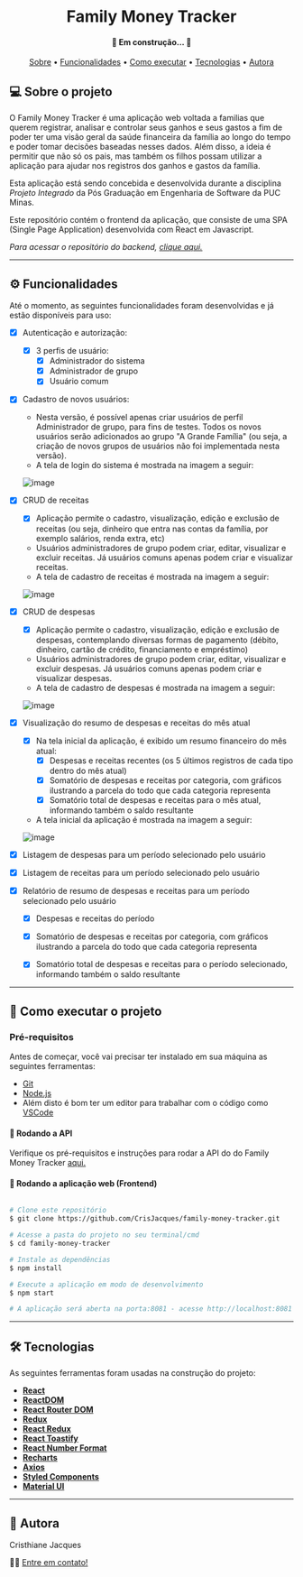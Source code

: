 <h1 align="center">Family Money Tracker</h1>

<h4 align="center"> 
	🚧  Em construção... 🚧
</h4>

<p align="center">
 <a href="#-sobre-o-projeto">Sobre</a> •
 <a href="#-funcionalidades">Funcionalidades</a> •
 <a href="#-como-executar-o-projeto">Como executar</a> • 
 <a href="#-tecnologias">Tecnologias</a> • 
 <a href="#-autora">Autora</a>
</p>


## 💻 Sobre o projeto

O Family Money Tracker é uma aplicação web voltada a familias que querem registrar, analisar e controlar seus ganhos e seus gastos a fim de poder ter uma visão geral da saúde financeira da família ao longo do tempo e poder tomar decisões baseadas nesses dados. Além disso, a ideia é permitir que não só os pais, mas também os filhos possam utilizar a aplicação para ajudar nos registros dos ganhos e gastos da família.

Esta aplicação está sendo concebida e desenvolvida durante a disciplina *Projeto Integrado* da Pós Graduação em Engenharia de Software da PUC Minas.

Este repositório contém o frontend da aplicação, que consiste de uma SPA (Single Page Application) desenvolvida com React em Javascript. 

*Para acessar o repositório do backend, [clique aqui.](https://github.com/CrisJacques/family-money-tracker-api)*

---

## ⚙️ Funcionalidades

Até o momento, as seguintes funcionalidades foram desenvolvidas e já estão disponíveis para uso:
- [x] Autenticação e autorização:
  - [x] 3 perfis de usuário:
    - [x] Administrador do sistema
    - [x] Administrador de grupo
    - [x] Usuário comum
- [x] Cadastro de novos usuários:
  - Nesta versão, é possível apenas criar usuários de perfil Administrador de grupo, para fins de testes. Todos os novos usuários serão adicionados ao grupo "A Grande Família" (ou seja, a criação de novos grupos de usuários não foi implementada nesta versão).
  - A tela de login do sistema é mostrada na imagem a seguir:
  
  ![image](https://user-images.githubusercontent.com/66973973/168686914-e21de287-714c-42db-91a1-080610b2c75d.png)


- [x] CRUD de receitas
  - [x] Aplicação permite o cadastro, visualização, edição e exclusão de receitas (ou seja, dinheiro que entra nas contas da família, por exemplo salários, renda extra, etc)
  - Usuários administradores de grupo podem criar, editar, visualizar e excluir receitas. Já usuários comuns apenas podem criar e visualizar receitas.
  - A tela de cadastro de receitas é mostrada na imagem a seguir:
  
  ![image](https://user-images.githubusercontent.com/66973973/168687228-7efa5459-594f-40ad-aada-bbfef520432c.png)


- [x] CRUD de despesas
  - [x] Aplicação permite o cadastro, visualização, edição e exclusão de despesas, contemplando diversas formas de pagamento (débito, dinheiro, cartão de crédito, financiamento e empréstimo)
  - Usuários administradores de grupo podem criar, editar, visualizar e excluir despesas. Já usuários comuns apenas podem criar e visualizar despesas.
  - A tela de cadastro de despesas é mostrada na imagem a seguir:
  
  ![image](https://user-images.githubusercontent.com/66973973/168687472-8a854044-321a-4636-92a2-811c30c2f04a.png)


- [x] Visualização do resumo de despesas e receitas do mês atual 
    - [x] Na tela inicial da aplicação, é exibido um resumo financeiro do mês atual:
      - [x] Despesas e receitas recentes (os 5 últimos registros de cada tipo dentro do mês atual)
      - [x] Somatório de despesas e receitas por categoria, com gráficos ilustrando a parcela do todo que cada categoria representa
      - [x] Somatório total de despesas e receitas para o mês atual, informando também o saldo resultante
    - A tela inicial da aplicação é mostrada na imagem a seguir:
    
    ![image](https://user-images.githubusercontent.com/66973973/168687768-431b08cd-0b6c-4737-9b53-faf3413bb8b7.png)
    
- [x] Listagem de despesas para um período selecionado pelo usuário 
- [x] Listagem de receitas para um período selecionado pelo usuário 
- [x] Relatório de resumo de despesas e receitas para um período selecionado pelo usuário 
	- [x] Despesas e receitas do período
	- [x] Somatório de despesas e receitas por categoria, com gráficos ilustrando a parcela do todo que cada categoria representa
	- [x] Somatório total de despesas e receitas para o período selecionado, informando também o saldo resultante


---

## 🚀 Como executar o projeto

### Pré-requisitos

Antes de começar, você vai precisar ter instalado em sua máquina as seguintes ferramentas:
- [Git](https://git-scm.com)
- [Node.js](https://nodejs.org/en/)
- Além disto é bom ter um editor para trabalhar com o código como [VSCode](https://code.visualstudio.com/)


#### 🎲 Rodando a API

Verifique os pré-requisitos e instruções para rodar a API do do Family Money Tracker [aqui.](https://github.com/CrisJacques/family-money-tracker-api#-como-executar-o-projeto)


#### 🧭 Rodando a aplicação web (Frontend)

```bash

# Clone este repositório
$ git clone https://github.com/CrisJacques/family-money-tracker.git

# Acesse a pasta do projeto no seu terminal/cmd
$ cd family-money-tracker

# Instale as dependências
$ npm install

# Execute a aplicação em modo de desenvolvimento
$ npm start

# A aplicação será aberta na porta:8081 - acesse http://localhost:8081

```

---

## 🛠 Tecnologias

As seguintes ferramentas foram usadas na construção do projeto:

-   **[React](https://pt-br.reactjs.org/)**
-   **[ReactDOM](https://pt-br.reactjs.org/docs/react-dom.html)**
-   **[React Router DOM](https://www.npmjs.com/package/react-router-dom)**
-   **[Redux](https://redux.js.org/)**
-   **[React Redux](https://react-redux.js.org/)**
-   **[React Toastify](https://www.npmjs.com/package/react-toastify)**
-   **[React Number Format](https://www.npmjs.com/package/react-number-format)**
-   **[Recharts](https://recharts.org/en-US/)**
-   **[Axios](https://axios-http.com/ptbr/docs/intro)**
-   **[Styled Components](https://styled-components.com/)** 
-   **[Material UI](https://mui.com/pt/)** 

---

## 🦸 Autora

Cristhiane Jacques

👋🏽 [Entre em contato!](https://www.linkedin.com/in/cristhiane-jacques/)
